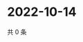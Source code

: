 # 2022-10-14

共 0 条

<!-- BEGIN WEIBO -->
<!-- 最后更新时间 Fri Oct 14 2022 07:23:44 GMT+0800 (China Standard Time) -->

<!-- END WEIBO -->
